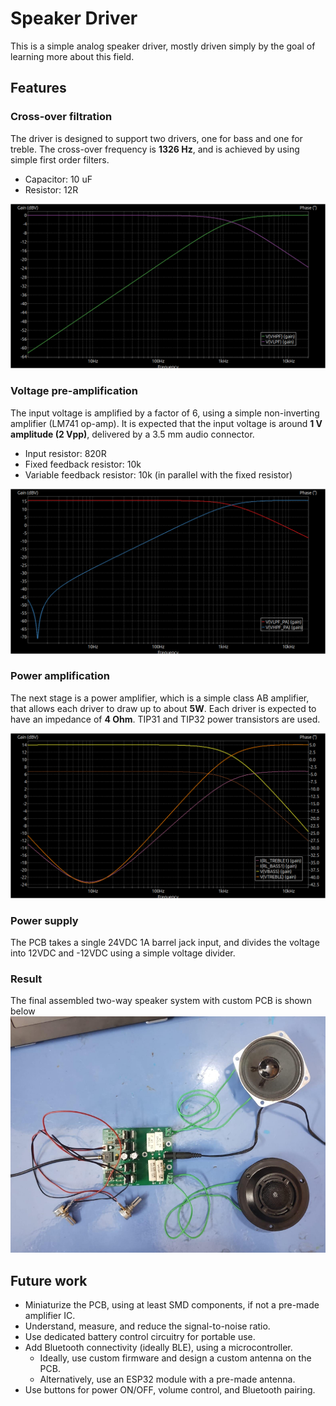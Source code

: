 # Speaker Driver

This is a simple analog speaker driver, mostly driven simply by the goal of learning more about this field.


## Features

### Cross-over filtration
The driver is designed to support two drivers, one for bass and one for treble. The cross-over frequency is **1326 Hz**, and is achieved by using simple first order filters.

*   Capacitor: 10 uF
*   Resistor: 12R

![bode](images/1-filter-bode.png)

### Voltage pre-amplification
The input voltage is amplified by a factor of 6, using a simple non-inverting amplifier (LM741 op-amp). It is expected that the input voltage is around **1 V amplitude (2 Vpp)**, delivered by a 3.5 mm audio connector.

*   Input resistor: 820R
*   Fixed feedback resistor: 10k
*   Variable feedback resistor: 10k (in parallel with the fixed resistor)

![bode](images/2-pre-amp-bode.png)

### Power amplification
The next stage is a power amplifier, which is a simple class AB amplifier, that allows each driver to draw up to about **5W**. Each driver is expected to have an impedance of **4 Ohm**. TIP31 and TIP32 power transistors are used.

![bode](images/3-amp-bode.png)

### Power supply
The PCB takes a single 24VDC 1A barrel jack input, and divides the voltage into 12VDC and -12VDC using a simple voltage divider.

### Result
The final assembled two-way speaker system with custom PCB is shown below
![bode](images/FinalProj.png)

## Future work
*   Miniaturize the PCB, using at least SMD components, if not a pre-made amplifier IC.
*   Understand, measure, and reduce the signal-to-noise ratio.
*   Use dedicated battery control circuitry for portable use.
*   Add Bluetooth connectivity (ideally BLE), using a microcontroller.
    *   Ideally, use custom firmware and design a custom antenna on the PCB.
    *   Alternatively, use an ESP32 module with a pre-made antenna.
*   Use buttons for power ON/OFF, volume control, and Bluetooth pairing.
